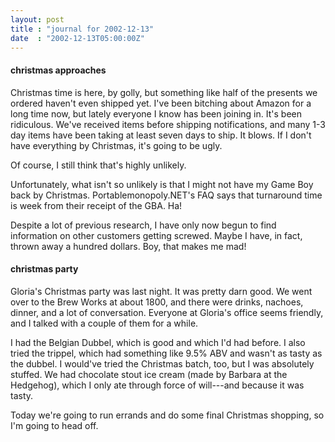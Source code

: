 ```yaml
---
layout: post
title : "journal for 2002-12-13"
date  : "2002-12-13T05:00:00Z"
---
```

<h4>christmas approaches</h4>Christmas time is here, by golly, but something like half of the presents we ordered haven't even shipped yet.  I've been bitching about Amazon for a long time now, but lately everyone I know has been joining in.  It's been ridiculous.  We've received items before shipping notifications, and many 1-3 day items have been taking at least seven days to ship.  It blows.  If I don't have everything by Christmas, it's going to be ugly.

Of course, I still think that's highly unlikely.

Unfortunately, what isn't so unlikely is that I might not have my Game Boy back by Christmas.  Portablemonopoly.NET's FAQ says that turnaround time is week from their receipt of the GBA.  Ha!

Despite a lot of previous research, I have only now begun to find information on other customers getting screwed.  Maybe I have, in fact, thrown away a hundred dollars.  Boy, that makes me mad!<h4>christmas party</h4>Gloria's Christmas party was last night.  It was pretty darn good.  We went over to the Brew Works at about 1800, and there were drinks, nachoes, dinner, and a lot of conversation.  Everyone at Gloria's office seems friendly, and I talked with a couple of them for a while.  

I had the Belgian Dubbel, which is good and which I'd had before.  I also tried the trippel, which had something like 9.5% ABV and wasn't as tasty as the dubbel.  I would've tried the Christmas batch, too, but I was absolutely stuffed.  We had chocolate stout ice cream (made by Barbara at the Hedgehog), which I only ate through force of will---and because it was tasty.

Today we're going to run errands and do some final Christmas shopping, so I'm going to head off.


